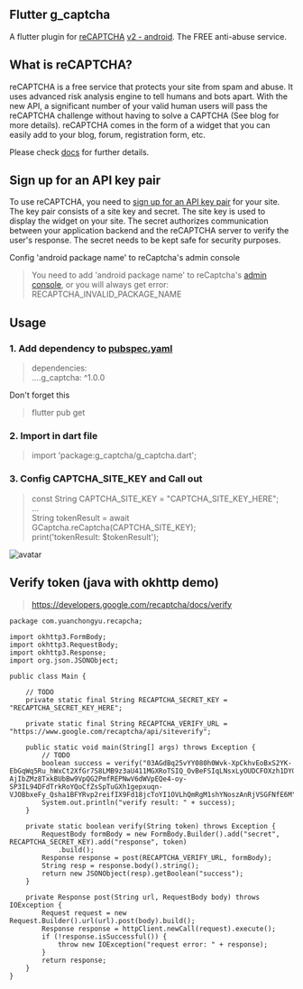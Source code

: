 ## Flutter g_captcha 
A flutter plugin for [reCAPTCHA](https://developers.google.com/recaptcha/intro) [v2 - android](https://developer.android.com/training/safetynet/recaptcha.html). The FREE anti-abuse service.

## What is reCAPTCHA?
reCAPTCHA is a free service that protects your site from spam and abuse. It uses advanced risk analysis engine to tell humans and bots apart. With the new API, a significant number of your valid human users will pass the reCAPTCHA challenge without having to solve a CAPTCHA (See blog for more details). reCAPTCHA comes in the form of a widget that you can easily add to your blog, forum, registration form, etc.

Please check [docs](https://developers.google.com/recaptcha/intro) for further details.

## Sign up for an API key pair
To use reCAPTCHA, you need to [sign up for an API key pair](https://www.google.com/recaptcha/admin) for your site. The key pair consists of a site key and secret. The site key is used to display the widget on your site. The secret authorizes communication between your application backend and the reCAPTCHA server to verify the user's response. The secret needs to be kept safe for security purposes.

Config 'android package name' to reCaptcha's admin console
> You need to add 'android package name' to reCaptcha's [admin console](https://www.google.com/recaptcha/admin/create), or you will always get error: RECAPTCHA_INVALID_PACKAGE_NAME

## Usage

### 1. Add dependency to [pubspec.yaml](https://dart.dev/tools/pub/dependencies)
> dependencies:  
> ....g_captcha: ^1.0.0

Don't forget this
> flutter pub get
    
### 2. Import in dart file
> import 'package:g_captcha/g_captcha.dart';

### 3. Config CAPTCHA_SITE_KEY and Call out 
> const String CAPTCHA_SITE_KEY = "CAPTCHA_SITE_KEY_HERE";  
> ...  
> String tokenResult = await GCaptcha.reCaptcha(CAPTCHA_SITE_KEY);  
> print('tokenResult: $tokenResult');

![avatar](https://github.com/nnnggel/gCaptcha/blob/master/snapshot.png)

## Verify token (java with okhttp demo)
> https://developers.google.com/recaptcha/docs/verify
```
package com.yuanchongyu.recapcha;

import okhttp3.FormBody;
import okhttp3.RequestBody;
import okhttp3.Response;
import org.json.JSONObject;

public class Main {

    // TODO
    private static final String RECAPTCHA_SECRET_KEY = "RECAPTCHA_SECRET_KEY_HERE";

    private static final String RECAPTCHA_VERIFY_URL = "https://www.google.com/recaptcha/api/siteverify";

    public static void main(String[] args) throws Exception {
        // TODO
        boolean success = verify("03AGdBq25vYY080h0Wvk-XpCkhvEoBxS2YK-EbGqWq5Ru_hWxCt2XfGr7S8LMB9z3aU411MGXRoTSIQ_OvBeFSIqLNsxLyOUDCFOXzh1DYGMbaMvnc0FfqnfFc1yWu3fK6fYNSb09QVbUKeuifpYo6GBX6GiqOEu-AjIbZMz8TxkBUbBw9VpQG2PmfREPNwV6dWVpEQe4-oy-SP3IL94DFdTrkRoYQoCfZsSpTuGXh1gepxuqn-VJOBbxeFy_Qsha1BFYRvp2reifIX9Fd18jcToYI1OVLhQmRgM1shYNoszAnRjVSGFNfE6M");
        System.out.println("verify result: " + success);
    }

    private static boolean verify(String token) throws Exception {
        RequestBody formBody = new FormBody.Builder().add("secret", RECAPTCHA_SECRET_KEY).add("response", token)
            .build();
        Response response = post(RECAPTCHA_VERIFY_URL, formBody);
        String resp = response.body().string();
        return new JSONObject(resp).getBoolean("success");
    }

    private Response post(String url, RequestBody body) throws IOException {
        Request request = new Request.Builder().url(url).post(body).build();
        Response response = httpClient.newCall(request).execute();
        if (!response.isSuccessful()) {
            throw new IOException("request error: " + response);
        }
        return response;
    }
}

```
